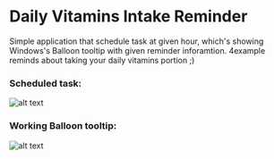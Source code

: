 # Daily Vitamins Intake Reminder
Simple application that schedule task at given hour, which's showing Windows's Balloon tooltip with given reminder inforamtion. 4example reminds about taking your daily vitamins portion ;)
### Scheduled task:
![alt text](http://i.imgur.com/Eb3Xkgx.png "Scheduled task")
### Working Balloon tooltip:
![alt text](http://i.imgur.com/6GRh9EN.png "Tooltip")